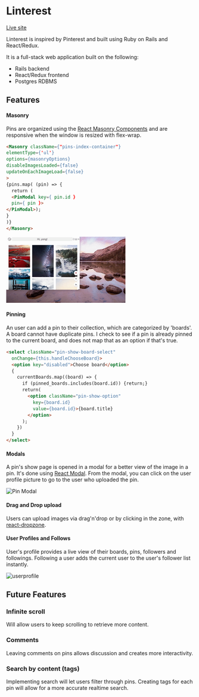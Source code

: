 # Linterest

[Live site][Linterest]

[Linterest]: https://linterest.herokuapp.com/

Linterest is inspired by Pinterest and built using Ruby on Rails and React/Redux.

It is a full-stack web application built on the following:

*  Rails backend
*  React/Redux frontend
*  Postgres RDBMS

## Features

#### Masonry
Pins are organized using the [React Masonry Components](https://github.com/eiriklv/react-masonry-component) and are responsive when the window is resized with flex-wrap.

```html
<Masonry className={"pins-index-container"}
elementType={'ul'}
options={masonryOptions}
disableImagesLoaded={false}
updateOnEachImageLoad={false}
>
{pins.map( (pin) => {
  return (
  <PinModal key={ pin.id }
  pin={ pin }>
</PinModal>);
}
)}
</Masonry>
```
![Masonry](docs/screencaps/window_resize.gif)
#### Pinning

An user can add a pin to their collection, which are categorized by 'boards'. A board cannot have duplicate pins. I check to see if a pin is already pinned to the current board, and does not map that as an option if that's true.

```html
<select className="pin-show-board-select"
  onChange={this.handleChooseBoard}>
  <option key="disabled">Choose board</option>
  {
    currentBoards.map((board) => {
      if (pinned_boards.includes(board.id)) {return;}
      return(
        <option className="pin-show-option"
          key={board.id}
          value={board.id}>{board.title}
        </option>
      );
    })
  }
</select>
```

#### Modals
A pin's show page is opened in a modal for a better view of the image in a pin. It's done using [React Modal](https://github.com/reactjs/react-modal). From the modal, you can click on the user profile picture to go to the user who uploaded the pin.

![Pin Modal](docs/screencaps/pin_show_and_follows.gif)


#### Drag and Drop upload
Users can upload images via drag'n'drop or by clicking in the zone, with [react-dropzone](https://github.com/okonet/react-dropzone).

#### User Profiles and Follows
User's profile provides a live view of their boards, pins, followers and followings. Following a user adds the current user to the user's follower list instantly.

![userprofile](./docs/screenshots/userprofile.png)

## Future Features

### Infinite scroll

Will allow users to keep scrolling to retrieve more content.

### Comments

Leaving comments on pins allows discussion and creates more interactivity.

### Search by content (tags)

Implementing search will let users filter through pins. Creating tags for each pin will allow for a more accurate realtime search.
